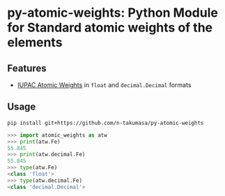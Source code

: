 # py-atomic-weights: Python Module for Standard atomic weights of the elements

## Features
* [IUPAC Atomic Weights](https://iupac.qmul.ac.uk/AtWt/) in `float` and `decimal.Decimal` formats

## Usage

```
pip install git+https://github.com/n-takumasa/py-atomic-weights
```

```py
>>> import atomic_weights as atw
>>> print(atw.Fe)
55.845
>>> print(atw.decimal.Fe)
55.845
>>> type(atw.Fe)
<class 'float'>
>>> type(atw.decimal.Fe)
<class 'decimal.Decimal'>
```
